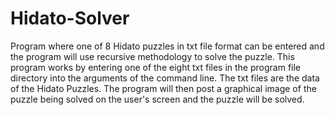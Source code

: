 # Hidato-Solver
Program where one of 8 Hidato puzzles in txt file format can be entered and the program will use recursive methodology to solve the puzzle. 
This program works by entering one of the eight txt files in the program file directory into the arguments of the command line. 
The txt files are the data of the Hidato Puzzles. The program will then post a graphical image of the puzzle being solved on the user's screen and the puzzle will be solved.
